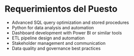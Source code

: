 # Requerimientos del Puesto

- Advanced SQL query optimization and stored procedures
- Python for data analysis and automation
- Dashboard development with Power BI or similar tools
- ETL pipeline design and automation
- Stakeholder management and communication
- Data quality and governance best practices
